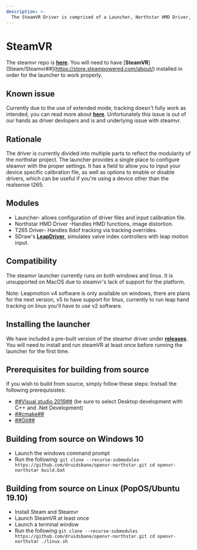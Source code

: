 ```yaml
---
description: >-
  The SteamVR Driver is comprised of a Launcher, Northstar HMD Driver, intel Realsense t265 Driver, and SDraw's LeapDriver. 
---
```


# SteamVR
The steamvr repo is [**here**](https://github.com/druidsbane/openvr-northstar).
You will need to have [**SteamVR**](Steam/Steamvr##](https://store.steampowered.com/about/) installed in order for the launcher to work properly. 

## Known issue
Currently due to the use of extended mode, tracking doesn't fully work as intended, you can read more about [**here**](https://github.com/ValveSoftware/openvr/issues/1336). Unfortunately this issue is out of our hands as driver devlopers and is and underlying issue with steamvr. 

## Rationale

The driver is currently divided into multiple parts to reflect the modularity of the northstar project. The launcher provides a single place to configure steamvr with the proper settings. It has a field to allow you to input your device specific calibration file, as well as options to enable or disable drivers, which can be useful if you're using a device other than the realsense t265. 

## Modules
* Launcher- allows configuration of driver files and input calibration file.
* Northstar HMD Driver -Handles HMD functions, image distortion. 
* T265 Driver- Handles 6dof tracking via tracking overrides. 
* SDraw's [**LeapDriver**](https://github.com/SDraw/driver_leap), simulates valve index controllers with leap motion input.

## Compatibility

The steamvr launcher currently runs on both windows and linux. It is unsupported on MacOS due to steamvr's lack of support for the platform. 

Note: Leapmotion v4 software is only available on windows, there are plans for the next version, v5 to have support for linux, currently to run leap hand tracking on linux you'll have to use v2 software.

## Installing the launcher

We have included a pre-built version of the steamvr driver under [**releases**](https://github.com/druidsbane/openvr-northstar/releases). You will need to install and run steamVR at least once before running the launcher for the first time.

## Prerequisites for building from source

If you wish to build from source, simply follow these steps:
Instsall the following prerequisistes:
* [##Visual studio 2019##](https://visualstudio.microsoft.com/vs/) (be sure to select Desktop development with C++ and .Net Development)
* [##cmake##](https://cmake.org/download/)
* [##Git##](https://git-scm.com/download/win/)

## Building from source on Windows 10

* Launch the windows command prompt
* Run the following:
``git clone --recurse-submodules https://github.com/druidsbane/openvr-northstar.git
cd openvr-northstar
build.bat``

## Building from source on Linux (PopOS/Ubuntu 19.10)

* Install Steam and Steamvr
* Launch SteamVR at least once
* Launch a terminal window
* Run the following
``git clone --recurse-submodules https://github.com/druidsbane/openvr-northstar.git
cd openvr-northstar
./linux.sh``